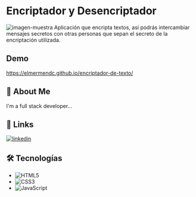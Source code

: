 
# Encriptador y Desencriptador
![imagen-muestra](https://user-images.githubusercontent.com/118638694/209065960-be2ff9cd-2389-4df4-ae14-520d09f4365d.png)
 Aplicación que encripta textos, así podrás intercambiar mensajes secretos con otras personas que sepan el secreto de la encriptación utilizada.



## Demo

https://elmermendc.github.io/encriptador-de-texto/


## 🚀 About Me
I'm a full stack developer...


## 🔗 Links
[![linkedin](https://img.shields.io/badge/linkedin-0A66C2?style=for-the-badge&logo=linkedin&logoColor=white)](https://www.linkedin.com/in/elmermendozac/)


## 🛠 Tecnologías
* ![HTML5](https://img.shields.io/badge/html5-%23E34F26.svg?style=for-the-badge&logo=html5&logoColor=white)
* ![CSS3](https://img.shields.io/badge/css3-%231572B6.svg?style=for-the-badge&logo=css3&logoColor=white)
* ![JavaScript](https://img.shields.io/badge/javascript-%23323330.svg?style=for-the-badge&logo=javascript&logoColor=%23F7DF1E)

